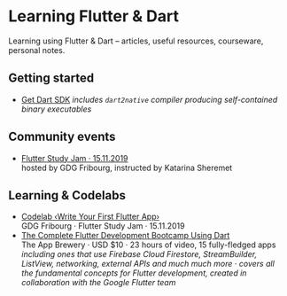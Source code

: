 # Learning Flutter & Dart

Learning using Flutter & Dart – articles, useful resources, courseware, personal notes.

## Getting started

* [Get Dart SDK](https://dart.dev/get-dart) _includes `dart2native` compiler producing self-contained binary executables_

## Community events

* [Flutter Study Jam · 15.11.2019](community/20191115-flutter-study-jam/README.md)  
  hosted by GDG Fribourg, instructed by Katarina Sheremet

## Learning & Codelabs

* [Codelab ‹Write Your First Flutter App›](https://github.com/olange/learning-flutter/issues/1)  
  GDG Fribourg · Flutter Study Jam · 15.11.2019
* [The Complete Flutter Development Bootcamp Using Dart](https://www.appbrewery.co/courses/enrolled/548873)  
  The App Brewery · USD $10 · 23 hours of video, 15 fully-fledged apps _including ones that use Firebase Cloud Firestore, StreamBuilder, ListView, networking, external APIs and much much more · covers all the fundamental concepts for Flutter development, created in collaboration with the Google Flutter team_
